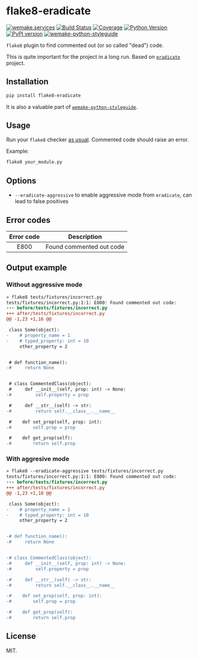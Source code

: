 # flake8-eradicate

[![wemake.services](https://img.shields.io/badge/-wemake.services-green.svg?label=%20&logo=data%3Aimage%2Fpng%3Bbase64%2CiVBORw0KGgoAAAANSUhEUgAAABAAAAAQCAMAAAAoLQ9TAAAABGdBTUEAALGPC%2FxhBQAAAAFzUkdCAK7OHOkAAAAbUExURQAAAAAAAAAAAAAAAAAAAAAAAAAAAAAAAP%2F%2F%2F5TvxDIAAAAIdFJOUwAjRA8xXANAL%2Bv0SAAAADNJREFUGNNjYCAIOJjRBdBFWMkVQeGzcHAwksJnAPPZGOGAASzPzAEHEGVsLExQwE7YswCb7AFZSF3bbAAAAABJRU5ErkJggg%3D%3D)](https://wemake.services)
[![Build Status](https://travis-ci.org/sobolevn/flake8-eradicate.svg?branch=master)](https://travis-ci.org/sobolevn/flake8-eradicate)
[![Coverage](https://coveralls.io/repos/github/sobolevn/flake8-eradicate/badge.svg?branch=master)](https://coveralls.io/github/sobolevn/flake8-eradicate?branch=master) [![Python Version](https://img.shields.io/pypi/pyversions/flake8-eradicate.svg)](https://pypi.org/project/flake8-eradicate/)
[![PyPI version](https://badge.fury.io/py/flake8-eradicate.svg)](https://pypi.org/project/flake8-eradicate/)
[![wemake-python-styleguide](https://img.shields.io/badge/style-wemake-000000.svg)](https://github.com/wemake-services/wemake-python-styleguide)

`flake8` plugin to find commented out (or so called "dead") code.

This is quite important for the project in a long run.
Based on [`eradicate`](https://github.com/myint/eradicate) project.


## Installation

```bash
pip install flake8-eradicate
```

It is also a valuable part of [`wemake-python-styleguide`](https://github.com/wemake-services/wemake-python-styleguide).


## Usage

Run your `flake8` checker [as usual](http://flake8.pycqa.org/en/latest/user/invocation.html).
Commented code should raise an error.

Example:

```bash
flake8 your_module.py
```


## Options

- `--eradicate-aggressive` to enable aggressive mode from `eradicate`, can lead to false positives


## Error codes

| Error code |        Description       |
|:----------:|:------------------------:|
|    E800    | Found commented out code |


## Output example

### Without aggressive mode

```diff
» flake8 tests/fixtures/incorrect.py
tests/fixtures/incorrect.py:1:1: E800: Found commented out code:
--- before/tests/fixtures/incorrect.py
+++ after/tests/fixtures/incorrect.py
@@ -1,23 +1,16 @@

 class Some(object):
-    # property_name = 1
-    # typed_property: int = 10
     other_property = 2


 # def function_name():
-#     return None


 # class CommentedClass(object):
 #     def __init__(self, prop: int) -> None:
-#         self.property = prop

 #     def __str__(self) -> str:
-#         return self.__class__.__name__

 #    def set_prop(self, prop: int):
-#        self.prop = prop

 #    def get_prop(self):
-#        return self.prop
```

### With aggresive mode

```diff
» flake8 --eradicate-aggressive tests/fixtures/incorrect.py
tests/fixtures/incorrect.py:1:1: E800: Found commented out code:
--- before/tests/fixtures/incorrect.py
+++ after/tests/fixtures/incorrect.py
@@ -1,23 +1,10 @@

 class Some(object):
-    # property_name = 1
-    # typed_property: int = 10
     other_property = 2


-# def function_name():
-#     return None


-# class CommentedClass(object):
-#     def __init__(self, prop: int) -> None:
-#         self.property = prop

-#     def __str__(self) -> str:
-#         return self.__class__.__name__

-#    def set_prop(self, prop: int):
-#        self.prop = prop

-#    def get_prop(self):
-#        return self.prop
```

## License

MIT.
